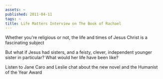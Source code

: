 ```yaml
---
assets: ~
published: 2011-04-11
tags: ~
title: Life Matters Interview on The Book of Rachael
---
```

Whether you're religious or not, the life and times of Jesus Christ is a fascinating subject

But what if Jesus had sisters, and a feisty, clever, independent younger sister in particular? What would her life have been like?

Listen to Jane Caro and Leslie chat about the new novel and the Humanist of the Year Award
